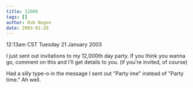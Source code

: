 ```yaml
---
title: 12000
tags: []
author: Rob Nugen
date: 2003-01-20
---
```


<p class=date>12:13am CST Tuesday 21 January 2003</p>

<p>I just sent out invitations to my 12,000th day party.  If you think
you wanna go, comment on this and I'll get details to you.  (if you're
invited, of course)</p>

<p>Had a silly type-o in the message I sent out "Party ime" instead of
"Party time."  Ah well.</p>
